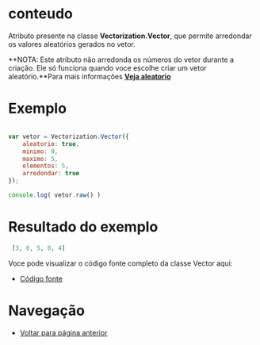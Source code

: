 # conteudo
Atributo presente na classe **Vectorization.Vector**, que permite arredondar os valores aleatórios gerados no vetor.

**NOTA: Este atributo não arredonda os números do vetor durante a criação. Ele só funciona quando voce escolhe criar um vetor aleatório.**Para mais informações **[Veja aleatorio](aleatorio.md)**

# Exemplo 
```javascript

var vetor = Vectorization.Vector({
    aleatorio: true, 
    minimo: 0, 
    maximo: 5, 
    elementos: 5, 
    arredondar: true 
});

console.log( vetor.raw() )

```

# Resultado do exemplo
```json
 [3, 0, 5, 0, 4]
```

Voce pode visualizar o código fonte completo da classe Vector aqui:
* [Código fonte](https://github.com/WilliamJardim/Vectorization/blob/main/src/Vector.js)

# Navegação
* [Voltar para página anterior](../page.md)